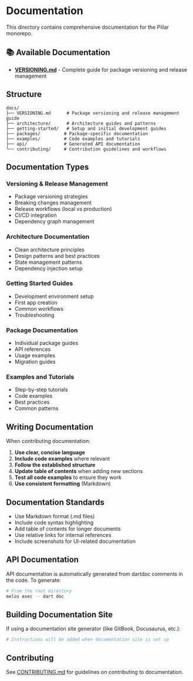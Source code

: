 # Documentation

This directory contains comprehensive documentation for the Pillar monorepo.

## 📚 Available Documentation

- **[VERSIONING.md](VERSIONING.md)** - Complete guide for package versioning and release management

## Structure

```
docs/
├── VERSIONING.md      # Package versioning and release management guide
├── architecture/      # Architecture guides and patterns
├── getting-started/   # Setup and initial development guides
├── packages/         # Package-specific documentation
├── examples/         # Code examples and tutorials
├── api/              # Generated API documentation
└── contributing/     # Contribution guidelines and workflows
```

## Documentation Types

### Versioning & Release Management
- Package versioning strategies
- Breaking changes management
- Release workflows (local vs production)
- CI/CD integration
- Dependency graph management

### Architecture Documentation
- Clean architecture principles
- Design patterns and best practices
- State management patterns
- Dependency injection setup

### Getting Started Guides
- Development environment setup
- First app creation
- Common workflows
- Troubleshooting

### Package Documentation
- Individual package guides
- API references
- Usage examples
- Migration guides

### Examples and Tutorials
- Step-by-step tutorials
- Code examples
- Best practices
- Common patterns

## Writing Documentation

When contributing documentation:

1. **Use clear, concise language**
2. **Include code examples** where relevant
3. **Follow the established structure**
4. **Update table of contents** when adding new sections
5. **Test all code examples** to ensure they work
6. **Use consistent formatting** (Markdown)

## Documentation Standards

- Use Markdown format (.md files)
- Include code syntax highlighting
- Add table of contents for longer documents
- Use relative links for internal references
- Include screenshots for UI-related documentation

## API Documentation

API documentation is automatically generated from dartdoc comments in the code. To generate:

```bash
# From the root directory
melos exec -- dart doc
```

## Building Documentation Site

If using a documentation site generator (like GitBook, Docusaurus, etc.):

```bash
# Instructions will be added when documentation site is set up
```

## Contributing

See [CONTRIBUTING.md](../CONTRIBUTING.md) for guidelines on contributing to documentation.
